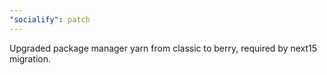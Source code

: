 ```yaml
---
"socialify": patch
---
```


Upgraded package manager yarn from classic to berry, required by next15 migration.

